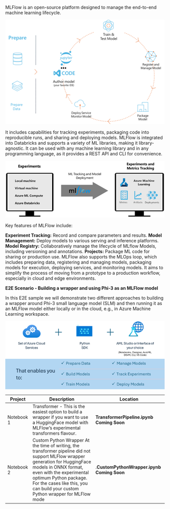 MLFlow is an open-source platform designed to manage the end-to-end machine learning lifecycle. 

![MLFlow](../../imgs/03/MLflow/MlFlowmlops.png)

It includes capabilities for tracking experiments, packaging code into reproducible runs, and sharing and deploying models. MLFlow is integrated into Databricks and supports a variety of ML libraries, making it library-agnostic. It can be used with any machine learning library and in any programming language, as it provides a REST API and CLI for convenience.

![MLFlow](../../imgs/03/MLflow/MLflow2.png)

Key features of MLFlow include:


**Experiment Tracking:** Record and compare parameters and results.
**Model Management:** Deploy models to various serving and inference platforms.
**Model Registry:** Collaboratively manage the lifecycle of MLflow Models, including versioning and annotations.
**Projects:** Package ML code for sharing or production use.
MLFlow also supports the MLOps loop, which includes preparing data, registering and managing models, packaging models for execution, deploying services, and monitoring models. It aims to simplify the process of moving from a prototype to a production workflow, especially in cloud and edge environments.

**E2E Scenario - Building a wrapper and using Phi-3 as an MLFlow model**


In this E2E sample we will demonstrate two different approaches to building a wrapper around Phi-3 small language model (SLM) and then running it as an MLFlow model either locally or in the cloud, e.g., in Azure Machine Learning workspace. 

![MLFlow](../../imgs/03/MLflow/MlFlow1.png)

| Project | Description | Location |
| ------------ | ----------- | -------- |
| Notebook 1     | Transformer - This is the easiest option to build a wrapper if you want to use a HuggingFace model with MLFlow’s experimental transformers flavour. | **TransformerPipeline.ipynb Coming Soon** |
| Notebook 2  | Custom Python Wrapper At the time of writing, the transformer pipeline did not support MLFlow wrapper generation for HuggingFace models in ONNX format, even with the experimental optimum Python package. For the cases like this, you can build your custom Python wrapper for MLFlow mode | .**CustomPythonWrapper.ipynb Coming Soon** |
